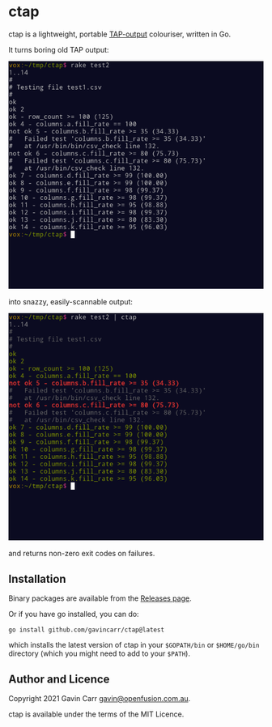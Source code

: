 
ctap
====

ctap is a lightweight, portable [TAP-output](http://testanything.org/)
colouriser, written in Go.

It turns boring old TAP output:

![Boring TAP output](/screenshots/test2.png?raw=true)

into snazzy, easily-scannable output:

![Snazzy, scannable TAP output](/screenshots/test2c.png?raw=true)

and returns non-zero exit codes on failures.


Installation
------------

Binary packages are available from the
[Releases page](/releases/latest/).

Or if you have go installed, you can do:

    go install github.com/gavincarr/ctap@latest

which installs the latest version of ctap in your `$GOPATH/bin`
or `$HOME/go/bin` directory (which you might need to add to your
`$PATH`).


Author and Licence
------------------

Copyright 2021 Gavin Carr <gavin@openfusion.com.au>.

ctap is available under the terms of the MIT Licence.

